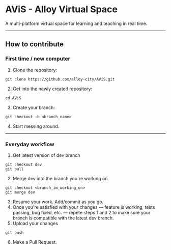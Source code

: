 # AViS - Alloy Virtual Space
A multi-platform virtual space for learning and teaching in real time.

---

## How to contribute
### First time / new computer
1) Clone the repository:
```shell
git clone https://github.com/alloy-city/AViS.git
```
2) Get into the newly created repository:
```shell
cd AViS
```
3) Create your branch:
```shell
git checkout -b <branch_name>
```
4) Start messing around.

---
### Everyday workflow
1) Get latest version of dev branch
```shell
git checkout dev
git pull
```
2) Merge dev into the branch you're working on
```shell
git checkout <branch_im_working_on>
git merge dev
```
3) Resume your work. Add/commit as you go.
4) Once you're satisfied with your changes — feature is working, tests passing, bug fixed, etc. — repete steps 1 and 2 to make sure your branch is compatible with the latest dev branch.
5) Upload your changes
```shell
git push
```
6) Make a Pull Request.
